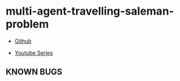 # multi-agent-travelling-saleman-problem

- [Github](https://github.com/khanhhhh/multi-agent-travelling-salesman-problem)

- [Youtube Series](https://www.youtube.com/playlist?list=PL32IiSAFaZUnUR69tPe8OnbAnyoNdnAZt)

## KNOWN BUGS
